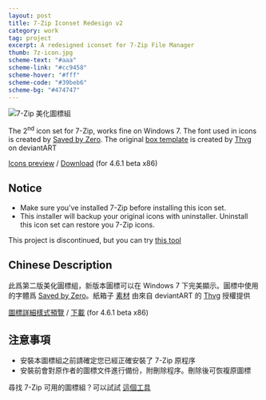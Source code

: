 ```yaml
---
layout: post
title: 7-Zip Iconset Redesign v2
category: work
tag: project
excerpt: A redesigned iconset for 7-Zip File Manager
thumb: 7z-icon.jpg
scheme-text: "#aaa"
scheme-link: "#cc9458"
scheme-hover: "#fff"
scheme-code: "#39beb6"
scheme-bg: "#474747"
---
```


<p><img src="{{ site.file }}/7z-icon-2_logo_large.png" alt="7-Zip 美化圖標組"></p>

<p>The 2<sup>nd</sup> icon set for 7-Zip, works fine on Windows 7. The font used in icons is created by <a href="http://www.myfonts.com/fonts/larabie/saved-by-zero/">Saved by Zero</a>. The original <a href="http://thvg.deviantart.com/art/Package-Icons-93530123">box template</a> is created by <a href="http://thvg.deviantart.com/">Thvg</a> on deviantART</p>

<p class="download"><a href="{{ site.file }}/7z-icon-2_details_large.png">Icons preview</a> / <a href="{{ site.file }}/download/7z-icon-set-v2.7z">Download</a> (for 4.6.1 beta x86)</p>

<h2>Notice</h2>
<ul>
<li>Make sure you’ve installed 7-Zip before installing this icon set.</li>
<li>This installer will backup your original icons with uninstaller. Uninstall this icon set can restore you 7-Zip icons.</li>
</ul>

<p class="note">This project is discontinued, but you can try <a href="http://7ztm.de.vu/">this tool</a></p>

<h2>Chinese Description</h2>

<p lang="zh">此爲第二版美化圖標組，新版本圖標可以在 Windows 7 下完美顯示。圖標中使用的字體爲 <a href="http://www.myfonts.com/fonts/larabie/saved-by-zero/">Saved by Zero</a>。紙箱子 <a href="http://thvg.deviantart.com/art/Package-Icons-93530123">素材</a> 由來自 deviantART 的 <a href="http://thvg.deviantart.com/">Thvg</a> 授權提供</p>

<p class="download"><a href="{{ site.file }}/7z-icon-2_details_large.png">圖標詳細樣式預覽</a> / <a href="{{ site.file }}/download/7z-icon-set-v2.7z">下載</a> (for 4.6.1 beta x86)</p>

<h2>注意事項</h2>
<ul>
<li>安裝本圖標組之前請確定您已經正確安裝了 7-Zip 原程序</li>
<li>安裝前會對原作者的圖標文件進行備份，附刪除程序。刪除後可恢複原圖標</li>
</ul>

<p class="note">尋找 7-Zip 可用的圖標組？可以試試 <a href="http://7ztm.de.vu/">這個工具</a></p>
